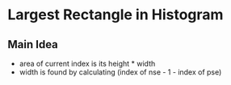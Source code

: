 # Largest Rectangle in Histogram

## Main Idea

- area of current index is its height * width
- width is found by calculating (index of nse - 1 - index of pse)
